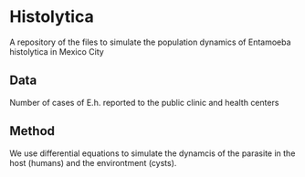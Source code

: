 # Histolytica
A repository of the files to simulate the population dynamics of Entamoeba histolytica in Mexico City

## Data
Number of cases of E.h. reported to the public clinic and health centers

## Method
We use differential equations to simulate the dynamcis of the parasite in the host (humans) and the environtment (cysts).
